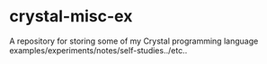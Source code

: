 # crystal-misc-ex
A repository for storing some of my Crystal programming language examples/experiments/notes/self-studies../etc..
